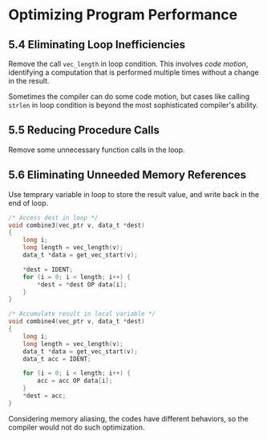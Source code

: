 # Optimizing Program Performance
## 5.4 Eliminating Loop Inefficiencies
Remove the call `vec_length` in loop condition. This involves *code motion*, identifying a computation that is performed multiple times without a change in the result.

Sometimes the compiler can do some code motion, but cases like calling `strlen` in loop condition is beyond the most sophisticated compiler's ability.

## 5.5 Reducing Procedure Calls
Remove some unnecessary function calls in the loop.

## 5.6 Eliminating Unneeded Memory References
Use temprary variable in loop to store the result value, and write back in the end of loop.
```c
/* Access dest in loop */
void combine3(vec_ptr v, data_t *dest)
{
    long i;
    long length = vec_length(v);
    data_t *data = get_vec_start(v);

    *dest = IDENT;
    for (i = 0; i < length; i++) {
        *dest = *dest OP data[i];
    }
}
```
```c
/* Accumulate result in local variable */
void combine4(vec_ptr v, data_t *dest)
{
    long i;
    long length = vec_length(v);
    data_t *data = get_vec_start(v);
    data_t acc = IDENT;

    for (i = 0; i < length; i++) {
        acc = acc OP data[i];
    }
    *dest = acc;
}
```
Considering memory aliasing, the codes have different behaviors, so the compiler would not do such optimization.

